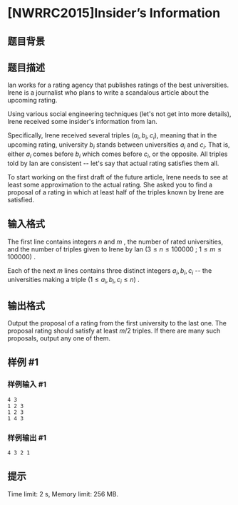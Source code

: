 # [NWRRC2015]Insider’s Information

## 题目背景



## 题目描述



Ian works for a rating agency that publishes ratings of the best universities. Irene is a journalist who plans to write a scandalous article about the upcoming rating.

Using various social engineering techniques (let's not get into more details), Irene received some insider's information from Ian.

Specifically, Irene received several triples $(a_{i}, b_{i}, c_{i}),$ meaning that in the upcoming rating, university $b_{i}$ stands between universities $a_{i}$ and $c_{i}.$ That is, either $a_{i}$ comes before $b_{i}$ which comes before $c_{i},$ or the opposite. All triples told by Ian are consistent -- let's say that actual rating satisfies them all.

To start working on the first draft of the future article, Irene needs to see at least some approximation to the actual rating. She asked you to find a proposal of a rating in which at least half of the triples known by Irene are satisfied.



## 输入格式



The first line contains integers $n$ and $m$ , the number of rated universities, and the number of triples given to Irene by Ian $(3 \le n \le 100 000$ ; $1 \le m \le 100 000)$ .

Each of the next $m$ lines contains three distinct integers $a_{i}, b_{i}, c_{i}$ -- the universities making a triple $(1 \le a_{i}, b_{i}, c_{i} \le n)$ .



## 输出格式



Output the proposal of a rating from the first university to the last one. The proposal rating should satisfy at least $m/2$ triples. If there are many such proposals, output any one of them.



## 样例 #1

### 样例输入 #1
```
4 3
1 2 3
1 2 3
1 4 3
```

### 样例输出 #1

```
4 3 2 1
```

## 提示

Time limit: 2 s, Memory limit: 256 MB. 


